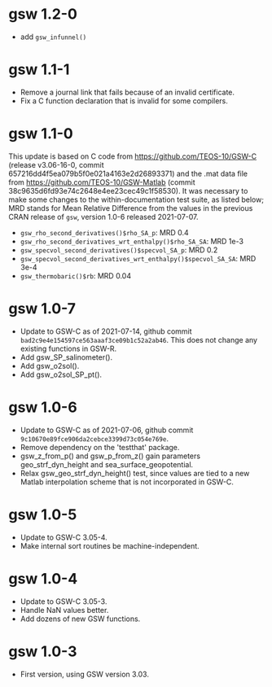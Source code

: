 # gsw 1.2-0

* add `gsw_infunnel()`

# gsw 1.1-1

* Remove a journal link that fails because of an invalid certificate.
* Fix a C function declaration that is invalid for some compilers.

# gsw 1.1-0

This update is based on C code from https://github.com/TEOS-10/GSW-C (release
v3.06-16-0, commit 657216dd4f5ea079b5f0e021a4163e2d26893371) and the .mat data
file from https://github.com/TEOS-10/GSW-Matlab (commit
38c9635d6fd93e74c2648e4ee23cec49c1f58530). It was necessary to make some
changes to the within-documentation test suite, as listed below; MRD stands for
Mean Relative Difference from the values in the previous CRAN release of `gsw`,
version 1.0-6 released 2021-07-07.

* `gsw_rho_second_derivatives()$rho_SA_p`: MRD 0.4
* `gsw_rho_second_derivatives_wrt_enthalpy()$rho_SA_SA`: MRD 1e-3
* `gsw_specvol_second_derivatives()$specvol_SA_p`: MRD 0.2
* `gsw_specvol_second_derivatives_wrt_enthalpy()$specvol_SA_SA`: MRD 3e-4
* `gsw_thermobaric()$rb`: MRD 0.04

# gsw 1.0-7

- Update to GSW-C as of 2021-07-14, github commit
  `bad2c9e4e154597ce563aaaf3ce09b1c52a2ab46`. This does not change any
  existing functions in GSW-R.
- Add gsw_SP_salinometer().
- Add gsw_o2sol().
- Add gsw_o2sol_SP_pt().

# gsw 1.0-6

- Update to GSW-C as of 2021-07-06, github commit
  `9c10670e89fce906da2cebce3399d73c054e769e`.
- Remove dependency on the 'testthat' package.
- gsw_z_from_p() and gsw_p_from_z() gain parameters geo_strf_dyn_height and
  sea_surface_geopotential.
- Relax gsw_geo_strf_dyn_height() test, since values are tied to a new Matlab
  interpolation scheme that is not incorporated in GSW-C.

# gsw 1.0-5

- Update to GSW-C 3.05-4.
- Make internal sort routines be machine-independent.

# gsw 1.0-4

- Update to GSW-C 3.05-3.
- Handle NaN values better.
- Add dozens of new GSW functions.

# gsw 1.0-3

- First version, using GSW version 3.03.


